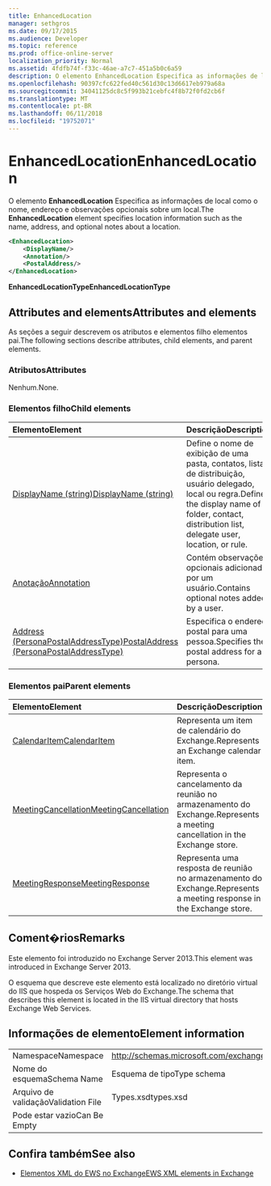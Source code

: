 ```yaml
---
title: EnhancedLocation
manager: sethgros
ms.date: 09/17/2015
ms.audience: Developer
ms.topic: reference
ms.prod: office-online-server
localization_priority: Normal
ms.assetid: 4fdfb74f-f33c-46ae-a7c7-451a5b0c6a59
description: O elemento EnhancedLocation Especifica as informações de local como o nome, endereço e observações opcionais sobre um local.
ms.openlocfilehash: 90397cfc622fed40c561d30c13d6617eb979a68a
ms.sourcegitcommit: 34041125dc8c5f993b21cebfc4f8b72f0fd2cb6f
ms.translationtype: MT
ms.contentlocale: pt-BR
ms.lasthandoff: 06/11/2018
ms.locfileid: "19752071"
---
```

# <a name="enhancedlocation"></a><span data-ttu-id="3ff8f-103">EnhancedLocation</span><span class="sxs-lookup"><span data-stu-id="3ff8f-103">EnhancedLocation</span></span>

<span data-ttu-id="3ff8f-104">O elemento **EnhancedLocation** Especifica as informações de local como o nome, endereço e observações opcionais sobre um local.</span><span class="sxs-lookup"><span data-stu-id="3ff8f-104">The **EnhancedLocation** element specifies location information such as the name, address, and optional notes about a location.</span></span> 
  
```XML
<EnhancedLocation>
    <DisplayName/>
    <Annotation/>
    <PostalAddress/>
</EnhancedLocation>
```

 <span data-ttu-id="3ff8f-105">**EnhancedLocationType**</span><span class="sxs-lookup"><span data-stu-id="3ff8f-105">**EnhancedLocationType**</span></span>
## <a name="attributes-and-elements"></a><span data-ttu-id="3ff8f-106">Attributes and elements</span><span class="sxs-lookup"><span data-stu-id="3ff8f-106">Attributes and elements</span></span>

<span data-ttu-id="3ff8f-107">As seções a seguir descrevem os atributos e elementos filho elementos pai.</span><span class="sxs-lookup"><span data-stu-id="3ff8f-107">The following sections describe attributes, child elements, and parent elements.</span></span>
  
### <a name="attributes"></a><span data-ttu-id="3ff8f-108">Atributos</span><span class="sxs-lookup"><span data-stu-id="3ff8f-108">Attributes</span></span>

<span data-ttu-id="3ff8f-109">Nenhum.</span><span class="sxs-lookup"><span data-stu-id="3ff8f-109">None.</span></span>
  
### <a name="child-elements"></a><span data-ttu-id="3ff8f-110">Elementos filho</span><span class="sxs-lookup"><span data-stu-id="3ff8f-110">Child elements</span></span>

|<span data-ttu-id="3ff8f-111">**Elemento**</span><span class="sxs-lookup"><span data-stu-id="3ff8f-111">**Element**</span></span>|<span data-ttu-id="3ff8f-112">**Descrição**</span><span class="sxs-lookup"><span data-stu-id="3ff8f-112">**Description**</span></span>|
|:-----|:-----|
|[<span data-ttu-id="3ff8f-113">DisplayName (string)</span><span class="sxs-lookup"><span data-stu-id="3ff8f-113">DisplayName (string)</span></span>](displayname-string.md) <br/> |<span data-ttu-id="3ff8f-114">Define o nome de exibição de uma pasta, contatos, lista de distribuição, usuário delegado, local ou regra.</span><span class="sxs-lookup"><span data-stu-id="3ff8f-114">Defines the display name of a folder, contact, distribution list, delegate user, location, or rule.</span></span>  <br/> |
|[<span data-ttu-id="3ff8f-115">Anotação</span><span class="sxs-lookup"><span data-stu-id="3ff8f-115">Annotation</span></span>](annotation.md) <br/> |<span data-ttu-id="3ff8f-116">Contém observações opcionais adicionadas por um usuário.</span><span class="sxs-lookup"><span data-stu-id="3ff8f-116">Contains optional notes added by a user.</span></span>  <br/> |
|[<span data-ttu-id="3ff8f-117">Address (PersonaPostalAddressType)</span><span class="sxs-lookup"><span data-stu-id="3ff8f-117">PostalAddress (PersonaPostalAddressType)</span></span>](postaladdress-personapostaladdresstype.md) <br/> |<span data-ttu-id="3ff8f-118">Especifica o endereço postal para uma pessoa.</span><span class="sxs-lookup"><span data-stu-id="3ff8f-118">Specifies the postal address for a persona.</span></span>  <br/> |
   
### <a name="parent-elements"></a><span data-ttu-id="3ff8f-119">Elementos pai</span><span class="sxs-lookup"><span data-stu-id="3ff8f-119">Parent elements</span></span>

|<span data-ttu-id="3ff8f-120">**Elemento**</span><span class="sxs-lookup"><span data-stu-id="3ff8f-120">**Element**</span></span>|<span data-ttu-id="3ff8f-121">**Descrição**</span><span class="sxs-lookup"><span data-stu-id="3ff8f-121">**Description**</span></span>|
|:-----|:-----|
|[<span data-ttu-id="3ff8f-122">CalendarItem</span><span class="sxs-lookup"><span data-stu-id="3ff8f-122">CalendarItem</span></span>](calendaritem.md) <br/> |<span data-ttu-id="3ff8f-123">Representa um item de calendário do Exchange.</span><span class="sxs-lookup"><span data-stu-id="3ff8f-123">Represents an Exchange calendar item.</span></span>  <br/> |
|[<span data-ttu-id="3ff8f-124">MeetingCancellation</span><span class="sxs-lookup"><span data-stu-id="3ff8f-124">MeetingCancellation</span></span>](meetingcancellation.md) <br/> |<span data-ttu-id="3ff8f-125">Representa o cancelamento da reunião no armazenamento do Exchange.</span><span class="sxs-lookup"><span data-stu-id="3ff8f-125">Represents a meeting cancellation in the Exchange store.</span></span>  <br/> |
|[<span data-ttu-id="3ff8f-126">MeetingResponse</span><span class="sxs-lookup"><span data-stu-id="3ff8f-126">MeetingResponse</span></span>](meetingresponse.md) <br/> |<span data-ttu-id="3ff8f-127">Representa uma resposta de reunião no armazenamento do Exchange.</span><span class="sxs-lookup"><span data-stu-id="3ff8f-127">Represents a meeting response in the Exchange store.</span></span>  <br/> |
   
## <a name="remarks"></a><span data-ttu-id="3ff8f-128">Coment�rios</span><span class="sxs-lookup"><span data-stu-id="3ff8f-128">Remarks</span></span>

<span data-ttu-id="3ff8f-129">Este elemento foi introduzido no Exchange Server 2013.</span><span class="sxs-lookup"><span data-stu-id="3ff8f-129">This element was introduced in Exchange Server 2013.</span></span>
  
<span data-ttu-id="3ff8f-130">O esquema que descreve este elemento está localizado no diretório virtual do IIS que hospeda os Serviços Web do Exchange.</span><span class="sxs-lookup"><span data-stu-id="3ff8f-130">The schema that describes this element is located in the IIS virtual directory that hosts Exchange Web Services.</span></span>
  
## <a name="element-information"></a><span data-ttu-id="3ff8f-131">Informações de elemento</span><span class="sxs-lookup"><span data-stu-id="3ff8f-131">Element information</span></span>

|||
|:-----|:-----|
|<span data-ttu-id="3ff8f-132">Namespace</span><span class="sxs-lookup"><span data-stu-id="3ff8f-132">Namespace</span></span>  <br/> |http://schemas.microsoft.com/exchange/services/2006/types  <br/> |
|<span data-ttu-id="3ff8f-133">Nome do esquema</span><span class="sxs-lookup"><span data-stu-id="3ff8f-133">Schema Name</span></span>  <br/> |<span data-ttu-id="3ff8f-134">Esquema de tipo</span><span class="sxs-lookup"><span data-stu-id="3ff8f-134">Type schema</span></span>  <br/> |
|<span data-ttu-id="3ff8f-135">Arquivo de validação</span><span class="sxs-lookup"><span data-stu-id="3ff8f-135">Validation File</span></span>  <br/> |<span data-ttu-id="3ff8f-136">Types.xsd</span><span class="sxs-lookup"><span data-stu-id="3ff8f-136">types.xsd</span></span>  <br/> |
|<span data-ttu-id="3ff8f-137">Pode estar vazio</span><span class="sxs-lookup"><span data-stu-id="3ff8f-137">Can Be Empty</span></span>  <br/> ||
   
## <a name="see-also"></a><span data-ttu-id="3ff8f-138">Confira também</span><span class="sxs-lookup"><span data-stu-id="3ff8f-138">See also</span></span>



- [<span data-ttu-id="3ff8f-139">Elementos XML do EWS no Exchange</span><span class="sxs-lookup"><span data-stu-id="3ff8f-139">EWS XML elements in Exchange</span></span>](ews-xml-elements-in-exchange.md)

